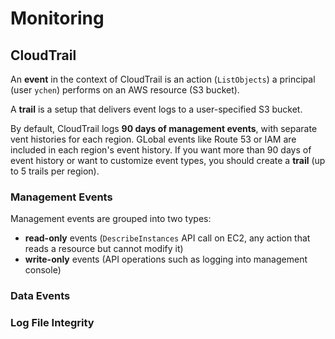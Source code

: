# Monitoring

## CloudTrail

An **event** in the context of CloudTrail is an action (`ListObjects`) a principal (user `ychen`) performs on an AWS resource (S3 bucket). 

A **trail** is a setup that delivers event logs to a user-specified S3 bucket.

By default, CloudTrail logs **90 days of management events**, with separate vent histories for each region. GLobal events like Route 53 or IAM are included in each region's event history. If you want more than 90 days of event history or want to customize event types, you should create a **trail** (up to 5 trails per region).

### Management Events

Management events are grouped into two types:
* **read-only** events (`DescribeInstances` API call on EC2, any action that reads a resource but cannot modify it)
* **write-only** events (API operations such as logging into management console)

### Data Events

### Log File Integrity

